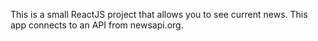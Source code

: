 This is a small ReactJS project that allows you to see current news. This app connects to an API from newsapi.org.
